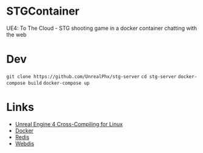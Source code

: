 # STGContainer
UE4: To The Cloud - STG shooting game in a docker container chatting with the web

# Dev
`git clone https://github.com/UnrealPhx/stg-server`
`cd stg-server`
`docker-compose build`
`docker-compose up`

# Links
- [Unreal Engine 4 Cross-Compiling for Linux](https://docs.unrealengine.com/en-us/Platforms/Linux/GettingStarted)
- [Docker](https://www.docker.com/)
- [Redis](https://redis.io/)
- [Webdis](http://webd.is/)

